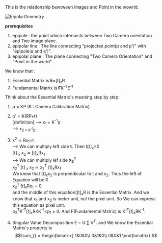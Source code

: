 This is the relationship bewtween images and Point in the wowrld.

![EipolarGeometry](https://github.com/WD4715/SlamStudy/assets/117700793/76a038c4-0ad8-4720-871c-e20aaa814aa1)

**prerequisites**
  1. epipole : the point which intersects between Two Camera orientation and Two image plane.
  2. epipolar line : The line connecting "projected point(p and p')" with "epipole(e and e')".
  3. epipolar plane : The plane connecting "Two Camera Orientation" and "Point in the world".

We know that :
  1. Essential Matrix is **E**=[t]<sub>x</sub>R
  2. Fundamental Matrix is **F**K<sup>-T</sup>E<sup>-1</sup>
  
Think about the Essential Matrix's meaning step by step:  
  1. p = KP (K : Camera Calibration Matrix)  
  2. p' = K(RP+t)  
    [definition]
    --> x<sub>1</sub> = K<sup>-1</sup>p  
    --> x<sub>2</sbu> = K<sup>-1</sup>p'  
  3. x<sup>2</sup> 	$\simeq$ Rx<sub>1</sub>+t  
    --> We can multiply left side **t**. Then t[t]<sub>x</sub>=0  
    [t] <sub>x</sub> x<sub>2</sub> $\simeq$ [t]<sub>x</sub>Rx<sub>1</sub>  
    --> We can multiply lef side **x<sub>2</sub><sup>T</sup>**  
    x<sub>2</sub><sup>T</sup> [t] <sub>x</sub> x<sub>2</sub> $\simeq$ x<sub>2</sub><sup>T</sup> [t]<sub>x</sub>Rx<sub>1</sub>  
    We know that [t]<sub>x</sub>x<sub>2</sub> is prependicular to t and x<sub>2</sub>. Thus the left of Equation will be 0.  
    x<sub>2</sub><sup>T</sup> [t]<sub>x</sub>Rx<sub>1</sub> = 0  
    and the middle of this equation([t]<sub>x</sub>R is the Essential Matrix. And we know that x<sub>1</sub> and x<sub>2</sub> is meter unit, not the pixel unit. So We can express this equation as pixel unit.  
    p<sub>2</sub><sup>T</sup>K<sup>-T</sup>[t]<sub>x</sub>RKK<sup>-1</sup><p<sub>1</sub> = 0. And F(Fundamental Matrix) is K<sup>-T</sup>[t]<sub>x</sub>RK<sup>-1</sup>.
    
  4. Singular Value Decomposition
    E = U $\sum_{}$ V<sup>T</sup>.
    and We know the Essential Matrix's property is
    $$\sum_{} = 
    \begin{bmatrix}
    1&0&0\\
    0&1&0\\
    0&0&1
    \end{bmatrix}
    $$
